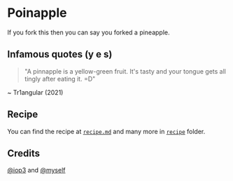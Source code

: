# Poinapple
If you fork this then you can say you forked a pineapple.


## Infamous quotes (y e s)
> "A pinnapple is a yellow-green fruit. It's tasty and your tongue gets all tingly after eating it. =D"

~ Tr1angular (2021) 

## Recipe
You can find the recipe at [`recipe.md`](https://github.com/iop3/Pinnapple/blob/main/recipe.md) and many more in [`recipe`](https://github.com/iop3/Pinnapple/tree/main/recipe) folder.

## Credits
[@iop3](https://github.com/iop3) and [@myself](https://github.com/Tr1angular)
